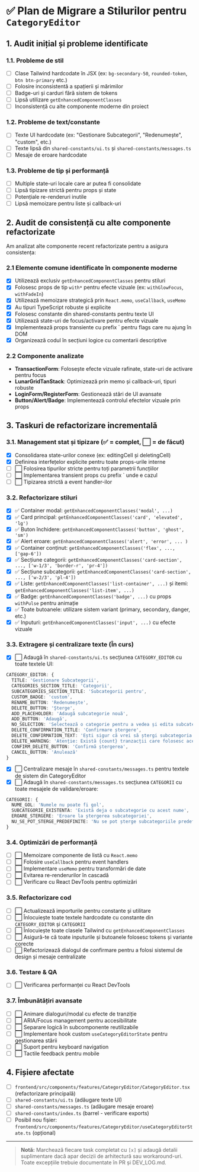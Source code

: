 # ✅ Plan de Migrare a Stilurilor pentru `CategoryEditor`

## 1. Audit inițial și probleme identificate

### 1.1. Probleme de stil
- [ ] Clase Tailwind hardcodate în JSX (ex: `bg-secondary-50`, `rounded-token`, `btn btn-primary` etc.)
- [ ] Folosire inconsistentă a spațierii și mărimilor
- [ ] Badge-uri și carduri fără sistem de tokens
- [ ] Lipsă utilizare `getEnhancedComponentClasses`
- [ ] Inconsistență cu alte componente moderne din proiect

### 1.2. Probleme de text/constante
- [ ] Texte UI hardcodate (ex: "Gestionare Subcategorii", "Redenumește", "custom", etc.)
- [ ] Texte lipsă din `shared-constants/ui.ts` și `shared-constants/messages.ts`
- [ ] Mesaje de eroare hardcodate

### 1.3. Probleme de tip și performanță
- [ ] Multiple state-uri locale care ar putea fi consolidate
- [ ] Lipsă tipizare strictă pentru props și state
- [ ] Potențiale re-renderuri inutile
- [ ] Lipsă memoizare pentru liste și callback-uri

## 2. Audit de consistență cu alte componente refactorizate

Am analizat alte componente recent refactorizate pentru a asigura consistența:

### 2.1 Elemente comune identificate în componente moderne
- [x] Utilizează exclusiv `getEnhancedComponentClasses` pentru stiluri
- [x] Folosesc props de tip `with*` pentru efecte vizuale (ex: `withGlowFocus`, `withFadeIn`)
- [x] Utilizează memoizare strategică prin `React.memo`, `useCallback`, `useMemo`
- [x] Au tipuri TypeScript robuste și explicite
- [x] Folosesc constante din shared-constants pentru texte UI
- [x] Utilizează state-uri de focus/activare pentru efecte vizuale
- [x] Implementează props transiente cu prefix ` pentru flags care nu ajung în DOM
- [x] Organizează codul în secțiuni logice cu comentarii descriptive

### 2.2 Componente analizate
- **TransactionForm**: Folosește efecte vizuale rafinate, state-uri de activare pentru focus
- **LunarGridTanStack**: Optimizează prin memo și callback-uri, tipuri robuste
- **LoginForm/RegisterForm**: Gestionează stări de UI avansate
- **Button/Alert/Badge**: Implementează controlul efectelor vizuale prin props

## 3. Taskuri de refactorizare incrementală

### 3.1. Management stat și tipizare (✅ = complet, ⬜ = de făcut)
- [x] Consolidarea state-urilor conexe (ex: editingCell și deletingCell)
- [x] Definirea interfețelor explicite pentru toate props-urile interne
- [ ] ⬜ Folosirea tipurilor stricte pentru toți parametrii funcțiilor
- [ ] ⬜ Implementarea transient props cu prefix ` unde e cazul
- [ ] ⬜ Tipizarea strictă a event handler-ilor

### 3.2. Refactorizare stiluri
- [x] ✅ Container modal: `getEnhancedComponentClasses('modal', ...)`
- [x] ✅ Card principal: `getEnhancedComponentClasses('card', 'elevated', 'lg')`
- [x] ✅ Buton închidere: `getEnhancedComponentClasses('button', 'ghost', 'sm')`
- [x] ✅ Alert eroare: `getEnhancedComponentClasses('alert', 'error', ... )`
- [x] ✅ Container conținut: `getEnhancedComponentClasses('flex', ..., ['gap-6'])`
- [x] ✅ Secțiune categorii: `getEnhancedComponentClasses('card-section', ..., ['w-1/3', 'border-r', 'pr-4'])`
- [x] ✅ Secțiune subcategorii: `getEnhancedComponentClasses('card-section', ..., ['w-2/3', 'pl-4'])`
- [x] ✅ Liste: `getEnhancedComponentClasses('list-container', ...)` și itemi: `getEnhancedComponentClasses('list-item', ...)`
- [x] ✅ Badge: `getEnhancedComponentClasses('badge', ...)` cu props `withPulse` pentru animație
- [x] ✅ Toate butoanele: utilizare sistem variant (primary, secondary, danger, etc.)
- [x] ✅ Inputuri: `getEnhancedComponentClasses('input', ...)` cu efecte vizuale

### 3.3. Extragere și centralizare texte (În curs)
- [x] ⬜ Adaugă în `shared-constants/ui.ts` secțiunea `CATEGORY_EDITOR` cu toate textele UI:
```ts
CATEGORY_EDITOR: {
  TITLE: 'Gestionare Subcategorii',
  CATEGORIES_SECTION_TITLE: 'Categorii',
  SUBCATEGORIES_SECTION_TITLE: 'Subcategorii pentru',
  CUSTOM_BADGE: 'custom',
  RENAME_BUTTON: 'Redenumește',
  DELETE_BUTTON: 'Șterge',
  ADD_PLACEHOLDER: 'Adaugă subcategorie nouă',
  ADD_BUTTON: 'Adaugă',
  NO_SELECTION: 'Selectează o categorie pentru a vedea și edita subcategoriile.',
  DELETE_CONFIRMATION_TITLE: 'Confirmare ștergere',
  DELETE_CONFIRMATION_TEXT: 'Ești sigur că vrei să ștergi subcategoria {subcat} din {cat}?',
  DELETE_WARNING: 'Atenție: Există {count} tranzacții care folosesc această subcategorie.',
  CONFIRM_DELETE_BUTTON: 'Confirmă ștergerea',
  CANCEL_BUTTON: 'Anulează'
}
```
- [x] ⬜ Centralizare mesaje în `shared-constants/messages.ts` pentru textele de sistem din CategoryEditor
- [x] ⬜ Adaugă în `shared-constants/messages.ts` secțiunea `CATEGORII` cu toate mesajele de validare/eroare:
```ts
CATEGORII: {
  NUME_GOL: 'Numele nu poate fi gol',
  SUBCATEGORIE_EXISTENTA: 'Există deja o subcategorie cu acest nume',
  EROARE_STERGERE: 'Eroare la ștergerea subcategoriei',
  NU_SE_POT_STERGE_PREDEFINITE: 'Nu se pot șterge subcategoriile predefinite, doar cele personalizate.'
}
```

### 3.4. Optimizări de performanță
- [ ] ⬜ Memoizare componente de listă cu `React.memo`
- [ ] ⬜ Folosire `useCallback` pentru event handlers
- [ ] ⬜ Implementare `useMemo` pentru transformări de date
- [ ] ⬜ Evitarea re-renderurilor în cascadă
- [ ] ⬜ Verificare cu React DevTools pentru optimizări

### 3.5. Refactorizare cod
- [ ] ⬜ Actualizează importurile pentru constante și utilitare
- [ ] ⬜ Înlocuiește toate textele hardcodate cu constante din `CATEGORY_EDITOR` și `CATEGORII`
- [ ] ⬜ Înlocuiește toate clasele Tailwind cu `getEnhancedComponentClasses`
- [ ] ⬜ Asigură-te că toate inputurile și butoanele folosesc tokens și variante corecte
- [ ] ⬜ Refactorizează dialogul de confirmare pentru a folosi sistemul de design și mesaje centralizate

### 3.6. Testare & QA
- [ ] ⬜ Verificarea performanței cu React DevTools

### 3.7. Îmbunătățiri avansate
- [ ] ⬜ Animare dialoguri/modal cu efecte de tranziție
- [ ] ⬜ ARIA/Focus management pentru accesibilitate
- [ ] ⬜ Separare logică în subcomponente reutilizabile
- [ ] ⬜ Implementare hook custom `useCategoryEditorState` pentru gestionarea stării
- [ ] ⬜ Suport pentru keyboard navigation
- [ ] ⬜ Tactile feedback pentru mobile

## 4. Fișiere afectate
- [ ] `frontend/src/components/features/CategoryEditor/CategoryEditor.tsx` (refactorizare principală)
- [ ] `shared-constants/ui.ts` (adăugare texte UI)
- [ ] `shared-constants/messages.ts` (adăugare mesaje eroare)
- [ ] `shared-constants/index.ts` (barrel - verificare exports)
- [ ] Posibil nou fișier: `frontend/src/components/features/CategoryEditor/useCategoryEditorState.ts` (opțional)

---

> **Notă:** Marchează fiecare task completat cu `[x]` și adaugă detalii suplimentare dacă apar decizii de arhitectură sau workaround-uri. Toate excepțiile trebuie documentate în PR și DEV_LOG.md.